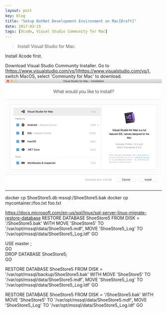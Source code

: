 ```yaml
---
layout: post
key: blog
title: "Setup DotNet Development Environment on Mac[Draft]"
date: 2017-03-15
tags: [Xcode, Visual Studio Community for Mac]
---
```


> Install Visual Studio for Mac.

Install Xcode first.

Download Visual Studio Community Installer. Go to [https://www.visualstudio.com/vs/](https://www.visualstudio.com/vs/), switch MacOS, select 'Community for Mac' to download.
![MIME Type](/public/pics/2017-03-15/install_vs.png)  

----------------------------------------------------------------------------------------------------------------
docker cp ShoeStore5.db mssql:/ShoeStore5.bak
docker cp mycontainer:/foo.txt foo.txt

https://docs.microsoft.com/en-us/sql/linux/sql-server-linux-migrate-restore-database
RESTORE DATABASE ShoeStore5
FROM DISK = '/ShoeStore5.bak'
WITH MOVE 'ShoeStore5' TO '/var/opt/mssql/data/ShoeStore5.mdf',
MOVE 'ShoeStore5_Log' TO '/var/opt/mssql/data/ShoeStore5_Log.ldf'
GO

USE master ;  
GO  
DROP DATABASE ShoeStore5;  
GO

RESTORE DATABASE ShoeStore5
FROM DISK = '/var/opt/mssql/backup/ShoeStore5.bak'
WITH MOVE 'ShoeStore5' TO '/var/opt/mssql/data/ShoeStore5.mdf',
MOVE 'ShoeStore5_Log' TO '/var/opt/mssql/data/ShoeStore5_Log.ldf'
GO

RESTORE DATABASE ShoeStore5 FROM DISK = '/ShoeStore5.bak' WITH MOVE 'ShoeStore5' TO '/var/opt/mssql/data/ShoeStore5.mdf', MOVE 'ShoeStore5_Log' TO '/var/opt/mssql/data/ShoeStore5_Log.ldf'
GO

<add name="EFDbContext" connectionString="server=192.168.99.100,1401;database=ShoeStore5;uid=sa;pwd=Abc%123456789;MultipleActiveResultSets=true;" providerName="System.Data.SqlClient" />
